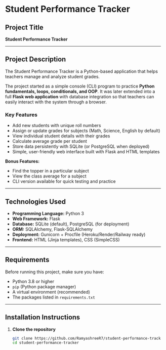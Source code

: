 # Student Performance Tracker

## Project Title
**Student Performance Tracker**

---

## Project Description
The Student Performance Tracker is a Python-based application that helps teachers manage and analyze student grades.  

The project started as a simple console (CLI) program to practice **Python fundamentals, loops, conditionals, and OOP**. It was later extended into a full **Flask web application** with database integration so that teachers can easily interact with the system through a browser.  

### Key Features
- Add new students with unique roll numbers
- Assign or update grades for subjects (Math, Science, English by default)
- View individual student details with their grades
- Calculate average grade per student
- Store data persistently with SQLite (or PostgreSQL when deployed)
- Simple, user-friendly web interface built with Flask and HTML templates

**Bonus Features:**
- Find the topper in a particular subject
- View the class average for a subject
- CLI version available for quick testing and practice

---

## Technologies Used
- **Programming Language:** Python 3  
- **Web Framework:** Flask  
- **Database:** SQLite (default), PostgreSQL (for deployment)  
- **ORM:** SQLAlchemy, Flask-SQLAlchemy  
- **Deployment:** Gunicorn + Procfile (Heroku/Render/Railway ready)  
- **Frontend:** HTML (Jinja templates), CSS (SimpleCSS)  

---

## Requirements
Before running this project, make sure you have:
- Python 3.8 or higher  
- `pip` (Python package manager)  
- A virtual environment (recommended)  
- The packages listed in `requirements.txt`  

---

## Installation Instructions

1. **Clone the repository**
   ```bash
   git clone https://github.com/RamyashreeR7/student-performance-tracker.git
   cd student-performance-tracker
